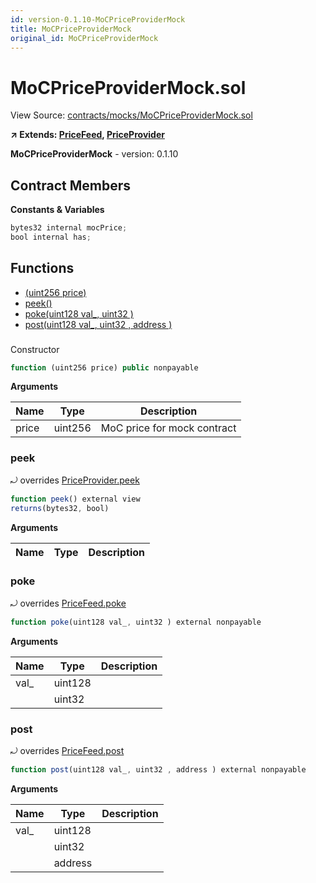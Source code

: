 ```yaml
---
id: version-0.1.10-MoCPriceProviderMock
title: MoCPriceProviderMock
original_id: MoCPriceProviderMock
---
```


# MoCPriceProviderMock.sol

View Source: [contracts/mocks/MoCPriceProviderMock.sol](../../contracts/mocks/MoCPriceProviderMock.sol)

**↗ Extends: [PriceFeed](PriceFeed.md), [PriceProvider](PriceProvider.md)**

**MoCPriceProviderMock** - version: 0.1.10

## Contract Members
**Constants & Variables**

```js
bytes32 internal mocPrice;
bool internal has;

```

## Functions

- [(uint256 price)](#)
- [peek()](#peek)
- [poke(uint128 val_, uint32 )](#poke)
- [post(uint128 val_, uint32 , address )](#post)

### 

Constructor

```js
function (uint256 price) public nonpayable
```

**Arguments**

| Name        | Type           | Description  |
| ------------- |------------- | -----|
| price | uint256 | MoC price for mock contract | 

### peek

⤾ overrides [PriceProvider.peek](PriceProvider.md#peek)

```js
function peek() external view
returns(bytes32, bool)
```

**Arguments**

| Name        | Type           | Description  |
| ------------- |------------- | -----|

### poke

⤾ overrides [PriceFeed.poke](PriceFeed.md#poke)

```js
function poke(uint128 val_, uint32 ) external nonpayable
```

**Arguments**

| Name        | Type           | Description  |
| ------------- |------------- | -----|
| val_ | uint128 |  | 
|  | uint32 |  | 

### post

⤾ overrides [PriceFeed.post](PriceFeed.md#post)

```js
function post(uint128 val_, uint32 , address ) external nonpayable
```

**Arguments**

| Name        | Type           | Description  |
| ------------- |------------- | -----|
| val_ | uint128 |  | 
|  | uint32 |  | 
|  | address |  | 

